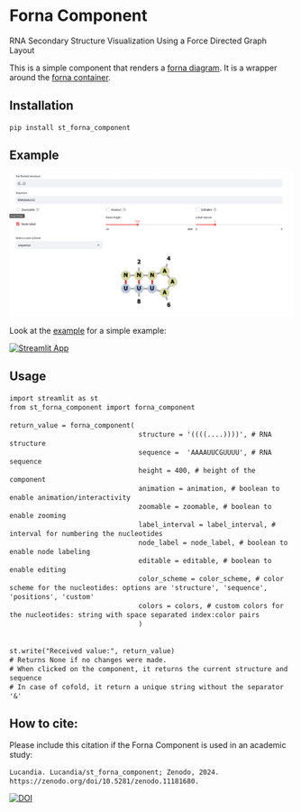 # Forna Component

RNA Secondary Structure Visualization Using a Force Directed Graph Layout

This is a simple component that renders a [forna diagram](https://github.com/ViennaRNA/fornac.git). It is a wrapper around the [forna container](https://github.com/ViennaRNA/fornac.git).

## Installation

```
pip install st_forna_component
```

## Example

![Alt Text](example_image.png)

Look at the [example](https://fornacomponent.streamlit.app/) for a simple example:

[![Streamlit App](https://static.streamlit.io/badges/streamlit_badge_black_white.svg)](https://fornacomponent.streamlit.app/)

## Usage

```
import streamlit as st
from st_forna_component import forna_component

return_value = forna_component(
                                structure = '((((....))))', # RNA structure
                                sequence =  'AAAAUUCGUUUU', # RNA sequence
                                height = 400, # height of the component
                                animation = animation, # boolean to enable animation/interactivity
                                zoomable = zoomable, # boolean to enable zooming
                                label_interval = label_interval, # interval for numbering the nucleotides
                                node_label = node_label, # boolean to enable node labeling
                                editable = editable, # boolean to enable editing
                                color_scheme = color_scheme, # color scheme for the nucleotides: options are 'structure', 'sequence', 'positions', 'custom'
                                colors = colors, # custom colors for the nucleotides: string with space separated index:color pairs
                                )

 
st.write("Received value:", return_value) 
# Returns None if no changes were made. 
# When clicked on the component, it returns the current structure and sequence 
# In case of cofold, it return a unique string without the separator '&'

```

## How to cite:

Please include this citation if the Forna Component is used in an academic study:

```
Lucandia. Lucandia/st_forna_component; Zenodo, 2024. https://zenodo.org/doi/10.5281/zenodo.11181680.
```

[![DOI](https://zenodo.org/badge/799569235.svg)](https://zenodo.org/doi/10.5281/zenodo.11181680)




